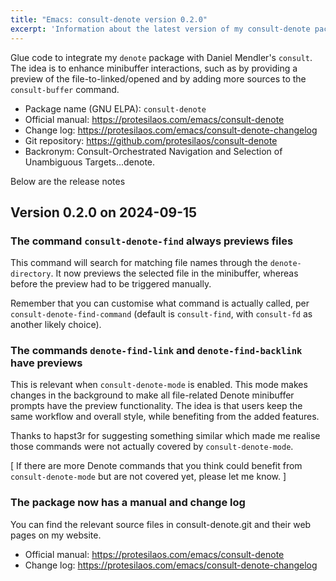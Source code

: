 ```yaml
---
title: "Emacs: consult-denote version 0.2.0"
excerpt: 'Information about the latest version of my consult-denote package for GNU Emacs.'
---
```


Glue code to integrate my `denote` package with Daniel Mendler's
`consult`. The idea is to enhance minibuffer interactions, such as by
providing a preview of the file-to-linked/opened and by adding more
sources to the `consult-buffer` command.

+ Package name (GNU ELPA): `consult-denote`
+ Official manual: <https://protesilaos.com/emacs/consult-denote>
+ Change log: <https://protesilaos.com/emacs/consult-denote-changelog>
+ Git repository: <https://github.com/protesilaos/consult-denote>
+ Backronym: Consult-Orchestrated Navigation and Selection of
  Unambiguous Targets...denote.

Below are the release notes

## Version 0.2.0 on 2024-09-15


### The command `consult-denote-find` always previews files

This command will search for matching file names through the
`denote-directory`. It now previews the selected file in the
minibuffer, whereas before the preview had to be triggered manually.

Remember that you can customise what command is actually called, per
`consult-denote-find-command` (default is `consult-find`, with
`consult-fd` as another likely choice).


### The commands `denote-find-link` and `denote-find-backlink` have previews

This is relevant when `consult-denote-mode` is enabled. This mode
makes changes in the background to make all file-related Denote
minibuffer prompts have the preview functionality. The idea is that
users keep the same workflow and overall style, while benefiting from
the added features.

Thanks to hapst3r for suggesting something similar which made me
realise those commands were not actually covered by `consult-denote-mode`.

[ If there are more Denote commands that you think could benefit from
  `consult-denote-mode` but are not covered yet, please let me know. ]


### The package now has a manual and change log

You can find the relevant source files in consult-denote.git and their
web pages on my website.

-   Official manual: <https://protesilaos.com/emacs/consult-denote>
-   Change log: <https://protesilaos.com/emacs/consult-denote-changelog>
